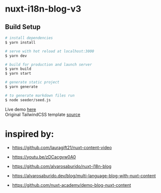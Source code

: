 # nuxt-i18n-blog-v3

## Build Setup

```bash
# install dependencies
$ yarn install

# serve with hot reload at localhost:3000
$ yarn dev

# build for production and launch server
$ yarn build
$ yarn start

# generate static project
$ yarn generate

# to generate markdown files run
$ node seeder/seed.js
```
Live demo [here](https://nuxt-i18n-blog.vercel.app/)  
Original TailwindCSS template [source](https://github.com/davidgrzyb/tailwind-blog-template)


# inspired by:
- https://github.com/lauragift21/nuxt-content-video
- https://youtu.be/zDCacgvw0A0

- https://github.com/alvarosaburido/nuxt-i18n-blog
- https://alvarosaburido.dev/blog/multi-language-blog-with-nuxt-content

- https://github.com/nuxt-academy/demo-blog-nuxt-content

